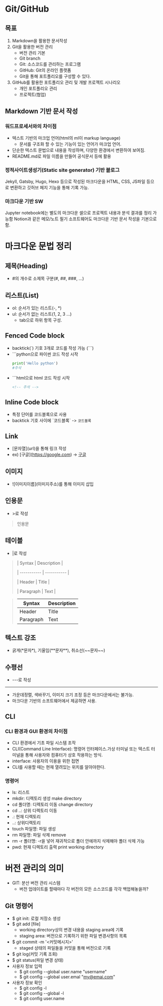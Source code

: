 # Git/GitHub
## 목표
1. Markdown을 활용한 문서작성
2. Git을 활용한 버전 관리
    - 버전 관리 기본
    - Git branch
    - Git: 소스코드를 관리하는 프로그램
    - GitHub: Git의 온라인 플랫폼
    - Git을 통해 포트폴리오를 구성할 수 있다.
3. GitHub를 활용한 포트폴리오 관리 및 개발 프로젝트 시나리오
    - 개인 포트폴리오 관리
    - 프로젝트(협업)

## Markdown 기반 문서 작성
### 워드프로세서와의 차이점
- 텍스트 기반의 마크업 언어(html의 ml이 markup language)
    - 문서를 구조화 할 수 있는 기능이 있는 언어가 마크업 언어.
- 단순한 텍스트 문법으로 내용을 작성하며, 다양한 환경에서 변환하여 보여짐.
- README.md로 파일 이름을 만들어 공식문서 등에 활용

### 정적사이트생성기(Static site generator) 기반 블로그
Jekyll, Gatsby, Hugo, Hexo 등으로 작성된 마크다운을 HTML, CSS, JS파일 등으로 변환하고 깃허브 페지 기능을 통해 기록 가능.

### 마크다운 기반 SW
Jupyter notebook에는 별도의 마크다운 셀으로 프로젝트 내용과 분석 결과를 정리 가능함
Notion과 같은 메모/노트 필기 소프트웨어도 마크다운 기반 문서 작성을 기본으로 함.

# 마크다운 문법 정리

## 제목(Heading)
- #의 개수로 소제목 구분(#, ##, ###, ...)

## 리스트(List)
- ol: 순서가 있는 리스트(-, *)
- ul: 순서가 없는 리스트(1, 2, 3 ...)
    - tab으로 하위 항목 구성.

## Fenced Code block
- backtick(`) 기호 3개로 코드를 작성 가능 (```)
- \```python으로 파이썬 코드 작성 시작
    ```python
    print('Hello python')
    #주석
- \```html으로 html 코드 작성 시작
    ```html
    <!-- 주석 -->
## Inline Code block
- 특정 단어를 코드블록으로 사용
- backtick 기호 사이에 \`코드블록\` -> `코드블록`

## Link
- \[문자열](url)을 통해 링크 작성
- ex) \[구글](https://google.com) -> [구글](https://google.com)

## 이미지
- \!\[이미지이름](이미지주소)를 통해 이미지 삽입

## 인용문
- \>로 작성
> 인용문

## 테이블
- |로 작성

>\| Syntax | Description |
>
>\| ----------- | ----------- |
>
>\| Header | Title |
>
>\| Paragraph | Text |

>| Syntax | Description |
>| ----------- | ----------- |
>| Header | Title |
>| Paragraph | Text |

## 텍스트 강조
- 굵게(\*문자*), 기울임(\*\*문자**), 취소선(\~~문자~~)

## 수평선
- \---로 작성
---

- 가운데정렬, 색바꾸기, 이미지 크기 조정 등은 마크다운에서는 불가능.
- 마크다운 기반의 소프트웨어에서 제공하면 사용.

## CLI
### CLI 환경과 GUI 환경의 차이점
- CLI 환경에서 기초 파일 시스템 조작
- CLI(Command Line Interface): 명령어 인터페이스.가상 터미널 또는 텍스트 터미널을 통해 사용자와 컴퓨터가 상호 작용하는 방식.
- interface: 사용자의 이용을 위한 접면
- CLI를 사용할 때는 현재 열려있는 위치를 알아야한다.

### 명령어
- ls: 리스트
- mkdir: 디렉토리 생성 make directory
- cd 폴더명: 디렉토리 이동 change directory
- cd ..: 상위 디렉토리 이동
- .: 현재 디렉토리
- ..: 상위디렉토리
- touch 파일명: 파일 생성
- rm 파일명: 파일 삭제 remove
- rm -r 폴더명: -r을 넣어 재귀적으로 폴더 안에까지 삭제해야 폴더 삭제 가능
- pwd: 현재 디렉토리 출력 print working directory

# 버전 관리의 의미
- GIT: 분산 버전 관리 시스템
    - 버전 업데이트를 할때마다 각 버전의 모든 소스코드를 각각 백업해놓을까?

## Git 명령어
- $ git init: 로컬 저장소 생성
- $ git add [file]
    - working directory상의 변경 내용을 staging area에 기록
    - staging area: 버전으로 기록하기 위한 파일 변경사항의 목록
- $ git commit -m '<커밋메시지>'
    - staged 상태의 파일들을 커밋을 통해 버전으로 기록
- $ git log(커밋 기록 조회)
- $ git status(파일 변경 상태)
- 사용자 정보 입력
    - $ git config --global user.name "username"
    - $ git config --global user.emal "my@emai.com"
- 사용자 정보 확인
    - $ git config -l
    - $ git config --global -l
    - $ git config user.name

